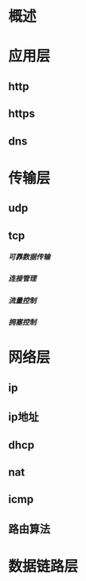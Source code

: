 

# 概述


# 应用层

## http

## https

## dns


# 传输层

## udp

## tcp

##### 可靠数据传输

##### 连接管理

##### 流量控制

##### 拥塞控制



# 网络层

## ip

## ip地址

## dhcp

## nat

## icmp

## 路由算法


# 数据链路层




